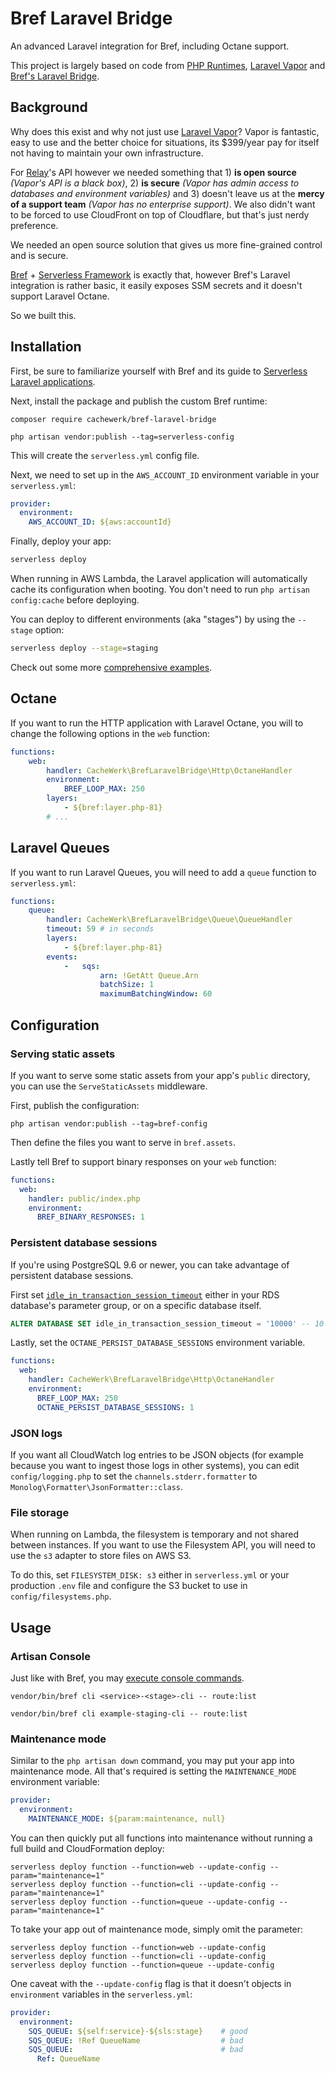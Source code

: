 # Bref Laravel Bridge

An advanced Laravel integration for Bref, including Octane support.

This project is largely based on code from [PHP Runtimes](https://github.com/php-runtime/runtime), [Laravel Vapor](https://github.com/laravel/vapor-core) and [Bref's Laravel Bridge](https://github.com/brefphp/laravel-bridge).

## Background

Why does this exist and why not just use [Laravel Vapor](https://vapor.laravel.com)? Vapor is fantastic, easy to use and the better choice for situations, its $399/year pay for itself not having to maintain your own infrastructure.

For [Relay](https://relay.so)'s API however we needed something that 1) **is open source** _(Vapor's API is a black box)_, 2) **is secure** _(Vapor has admin access to databases and environment variables)_ and 3) doesn't leave us at the **mercy of a support team** _(Vapor has no enterprise support)_. We also didn't want to be forced to use CloudFront on top of Cloudflare, but that's just nerdy preference.

We needed an open source solution that gives us more fine-grained control and is secure.

[Bref](https://bref.sh) + [Serverless Framework](https://www.serverless.com/) is exactly that, however Bref's Laravel integration is rather basic, it easily exposes SSM secrets and it doesn't support Laravel Octane.

So we built this.

## Installation

First, be sure to familiarize yourself with Bref and its guide to [Serverless Laravel applications](https://bref.sh/docs/frameworks/laravel.html).

Next, install the package and publish the custom Bref runtime:

```
composer require cachewerk/bref-laravel-bridge

php artisan vendor:publish --tag=serverless-config
```

This will create the `serverless.yml` config file.

Next, we need to set up in the `AWS_ACCOUNT_ID` environment variable in your `serverless.yml`:

```yml
provider:
  environment:
    AWS_ACCOUNT_ID: ${aws:accountId}
```

Finally, deploy your app:

```bash
serverless deploy
```

When running in AWS Lambda, the Laravel application will automatically cache its configuration when booting. You don't need to run `php artisan config:cache` before deploying.

You can deploy to different environments (aka "stages") by using the `--stage` option:

```bash
serverless deploy --stage=staging
```

Check out some more [comprehensive examples](examples/).

## Octane

If you want to run the HTTP application with Laravel Octane, you will to change the following options in the `web` function:

```yml
functions:
    web:
        handler: CacheWerk\BrefLaravelBridge\Http\OctaneHandler
        environment:
            BREF_LOOP_MAX: 250
        layers:
            - ${bref:layer.php-81}
        # ...
```

## Laravel Queues

If you want to run Laravel Queues, you will need to add a `queue` function to `serverless.yml`:

```yml
functions:
    queue:
        handler: CacheWerk\BrefLaravelBridge\Queue\QueueHandler
        timeout: 59 # in seconds
        layers:
            - ${bref:layer.php-81}
        events:
            -   sqs:
                    arn: !GetAtt Queue.Arn
                    batchSize: 1
                    maximumBatchingWindow: 60
```

## Configuration

### Serving static assets

If you want to serve some static assets from your app's `public` directory, you can use the `ServeStaticAssets` middleware.

First, publish the configuration:

```
php artisan vendor:publish --tag=bref-config
```

Then define the files you want to serve in `bref.assets`.

Lastly tell Bref to support binary responses on your `web` function:

```yml
functions:
  web:
    handler: public/index.php
    environment:
      BREF_BINARY_RESPONSES: 1
```

### Persistent database sessions

If you're using PostgreSQL 9.6 or newer, you can take advantage of persistent database sessions.

First set [`idle_in_transaction_session_timeout`](https://www.postgresql.org/docs/current/runtime-config-client.html#GUC-IDLE-IN-TRANSACTION-SESSION-TIMEOUT) either in your RDS database's parameter group, or on a specific database itself.

```sql
ALTER DATABASE SET idle_in_transaction_session_timeout = '10000' -- 10 seconds in ms
```

Lastly, set the `OCTANE_PERSIST_DATABASE_SESSIONS` environment variable.

```yml
functions:
  web:
    handler: CacheWerk\BrefLaravelBridge\Http\OctaneHandler
    environment:
      BREF_LOOP_MAX: 250
      OCTANE_PERSIST_DATABASE_SESSIONS: 1
```

### JSON logs

If you want all CloudWatch log entries to be JSON objects (for example because you want to ingest those logs in other systems), you can edit `config/logging.php` to set the `channels.stderr.formatter` to `Monolog\Formatter\JsonFormatter::class`.

### File storage

When running on Lambda, the filesystem is temporary and not shared between instances. If you want to use the Filesystem API, you will need to use the `s3` adapter to store files on AWS S3.

To do this, set `FILESYSTEM_DISK: s3` either in `serverless.yml` or your production `.env` file and configure the S3 bucket to use in `config/filesystems.php`.

## Usage

### Artisan Console

Just like with Bref, you may [execute console commands](https://bref.sh/docs/runtimes/console.html).

```
vendor/bin/bref cli <service>-<stage>-cli -- route:list

vendor/bin/bref cli example-staging-cli -- route:list
```

### Maintenance mode

Similar to the `php artisan down` command, you may put your app into maintenance mode. All that's required is setting the `MAINTENANCE_MODE` environment variable:

```yml
provider:
  environment:
    MAINTENANCE_MODE: ${param:maintenance, null}
```

You can then quickly put all functions into maintenance without running a full build and CloudFormation deploy:

```
serverless deploy function --function=web --update-config --param="maintenance=1"
serverless deploy function --function=cli --update-config --param="maintenance=1"
serverless deploy function --function=queue --update-config --param="maintenance=1"
```

To take your app out of maintenance mode, simply omit the parameter: 

```
serverless deploy function --function=web --update-config
serverless deploy function --function=cli --update-config
serverless deploy function --function=queue --update-config
```

One caveat with the `--update-config` flag is that it doesn't objects in `environment` variables in the `serverless.yml`:

```yml
provider:
  environment:
    SQS_QUEUE: ${self:service}-${sls:stage}    # good
    SQS_QUEUE: !Ref QueueName                  # bad
    SQS_QUEUE:                                 # bad
      Ref: QueueName
```
